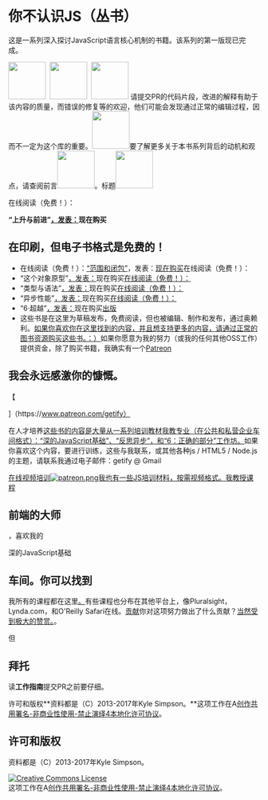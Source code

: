 
# 你不认识JS（丛书）

这是一系列深入探讨JavaScript语言核心机制的书籍。该系列的第一版现已完成。

<a href="http://www.ebooks.com/1993212/you-don-t-know-js-up-going/simpson-kyle/"><img src="up %26 going/cover.jpg" width="75"></a>  <a href="http://www.ebooks.com/1647631/you-don-t-know-js-scope-closures/simpson-kyle/"><img src="scope %26 closures/cover.jpg" width="75"></a>  <a href="http://www.ebooks.com/1734321/you-don-t-know-js-this-object-prototypes/simpson-kyle/"><img src="this %26 object prototypes/cover.jpg" width="75"></a> 请提交PR的代码片段，改进的解释有助于该内容的质量，而错误的修复等的欢迎，他们可能会发现通过正常的编辑过程，因而不一定为这个库的重要。<a href="http://www.ebooks.com/1935541/you-don-t-know-js-types-grammar/simpson-kyle/"><img src="types %26 grammar/cover.jpg" width="75"></a>要了解更多关于本书系列背后的动机和观点，请查阅前言<a href="http://www.ebooks.com/1977375/you-don-t-know-js-async-performance/simpson-kyle/"><img src="async %26 performance/cover.jpg" width="75"></a>。标题<a href="http://www.ebooks.com/2481820/you-don-t-know-js-es6-beyond/simpson-kyle/"><img src="es6 %26 beyond/cover.jpg" width="75"></a>

在线阅读（免费！）：

**“上升与前进”[，发表：](preface.md)现在购买**

## 在印刷，但电子书格式是免费的！

-   在线阅读（免费！）：[“范围和闭包”](up\%20&\%20going/README.md#you-dont-know-js-up--going)，发表：[现在购买](http://www.ebooks.com/1993212/you-don-t-know-js-up-going/simpson-kyle/)在线阅读（免费！）：
-   “这个对象原型”[，发表：](scope\%20&\%20closures/README.md#you-dont-know-js-scope--closures)现在购买[在线阅读（免费！）：](http://www.ebooks.com/1647631/you-don-t-know-js-scope-closures/simpson-kyle/)
-   “类型与语法”[，发表：](this\%20&\%20object\%20prototypes/README.md#you-dont-know-js-this--object-prototypes)现在购买[在线阅读（免费！）：](http://www.ebooks.com/1734321/you-don-t-know-js-this-object-prototypes/simpson-kyle/)
-   “异步性能”[，发表：](types\%20&\%20grammar/README.md#you-dont-know-js-types--grammar)现在购买[在线阅读（免费！）：](http://www.ebooks.com/1935541/you-don-t-know-js-types-grammar/simpson-kyle/)
-   “6·超越”[，发表：](async\%20&\%20performance/README.md#you-dont-know-js-async--performance)现在购买[出版](http://www.ebooks.com/1977375/you-don-t-know-js-async-performance/simpson-kyle/)
-   这些书是在这里为草稿发布，免费阅读，但也被编辑、制作和发布，通过奥赖利。[如果你喜欢你在这里找到的内容，并且想支持更多的内容，请通过正常的图书资源购买这些书。：）](es6\%20&\%20beyond/README.md#you-dont-know-js-es6--beyond)如果你愿意为我的努力（或我的任何其他OSS工作）提供资金，除了购买书籍，我确实有一个[Patreon](http://www.ebooks.com/2481820/you-don-t-know-js-es6-beyond/simpson-kyle/)

## 我会永远感激你的慷慨。

【

]（https&#x3A;//www.patreon.com/getify）

在人才培养[这些书的内容是大量从一系列培训教材我教专业（在公共和私营企业车间格式）：“深的JavaScript基础”、“反思异步”，和“6：正确的部分”工作坊。](https://www.patreon.com/getify)如果你喜欢这个内容，要进行训练，这些与我联系，或其他各种js / HTML5 / Node.js的主题，请联系我通过电子邮件：getify @ Gmail

<a href="https://www.patreon.com/getify">在线视频培训![patreon.png](https://s11.postimg.org/axpzguh77/patreon.png)我也有一些JS培训材料，按需视频格式。我教授课程</a>

## 前端的大师

，喜欢我的

深的JavaScript基础

## 车间。你可以找到

我所有的课程都在这里[。](https://FrontendMasters.com)有些课程也分布在其他平台上，像Pluralsight，Lynda.com，和O'Reilly Safari在线。[贡献](https://frontendmasters.com/courses/javascript-foundations/)你对这项努力做出了什么贡献？[当然受到极大的赞赏。](https://frontendmasters.com/kyle-simpson/)。

但

## 拜托

读**工作指南**提交PR之前要仔细。

许可和版权**资料都是（C）2013-2017年Kyle Simpson。**这项工作在A[创作共用署名-非商业性使用-禁止演绎4本地化许可协议](CONTRIBUTING.md)。

## 许可和版权

资料都是（C）2013-2017年Kyle Simpson。

<a rel="license" href="http://creativecommons.org/licenses/by-nc-nd/4.0/"><img alt="Creative Commons License" style="border-width:0" src="https://i.creativecommons.org/l/by-nc-nd/4.0/88x31.png" /></a><br />这项工作在A<a rel="license" href="http://creativecommons.org/licenses/by-nc-nd/4.0/">创作共用署名-非商业性使用-禁止演绎4本地化许可协议</a>。
